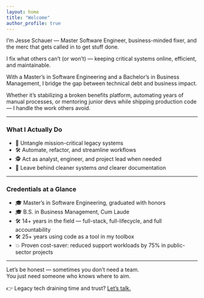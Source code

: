 ```yaml
---
layout: home
title: "Welcome"
author_profile: true
---
```


I’m Jesse Schauer — Master Software Engineer, business-minded fixer, and the merc that gets called in to get stuff done.

I fix what others can’t (or won’t) — keeping critical systems online, efficient, and maintainable.

With a Master’s in Software Engineering and a Bachelor’s in Business Management, I bridge the gap between technical debt and business impact.

Whether it’s stabilizing a broken benefits platform, automating years of manual processes, or mentoring junior devs while shipping production code — I handle the work others avoid.

---

### What I Actually Do

- 🧩 Untangle mission-critical legacy systems
- 🛠 Automate, refactor, and streamline workflows
- 🕵️ Act as analyst, engineer, and project lead when needed
- 📜 Leave behind cleaner systems *and* clearer documentation

---

### Credentials at a Glance

- 🎓 Master’s in Software Engineering, graduated with honors
- 🎓 B.S. in Business Management, Cum Laude
- 🛠 14+ years in the field — full-stack, full-lifecycle, and full accountability
- 🛠 25+ years using code as a tool in my toolbox
- 💥 Proven cost-saver: reduced support workloads by 75% in public-sector projects

---

Let’s be honest — sometimes you don’t need a team.  
You just need someone who knows where to aim.

👉 Legacy tech draining time and trust? [Let’s talk.](mailto:JesseSchauer@outlook.com?subject=Legacy%20System%20Help&body=Hi%20Jesse%2C%0A%0AI%27d%20like%20to%20talk%20about%20a%20project%20I%27m%20working%20on.%20Let%20me%20know%20when%20you%27re%20available.%0A%0AThanks%2C)
